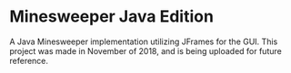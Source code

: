 # Minesweeper Java Edition
A Java Minesweeper implementation utilizing JFrames for the GUI. This project was made in November of 2018, and is being uploaded for future reference.
